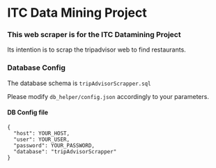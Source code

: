 # ITC Data Mining Project

### This web scraper is for the ITC Datamining Project

Its intention is to scrap the tripadvisor web to find restaurants.

### Database Config
The database schema is `tripAdvisorScrapper.sql`

Please modify `db_helper/config.json` accordingly to your parameters.

#### DB Config file
````
{
  "host": YOUR_HOST,
  "user": YOUR_USER,
  "password": YOUR_PASSWORD,
  "database": "tripAdvisorScrapper"
}
````
